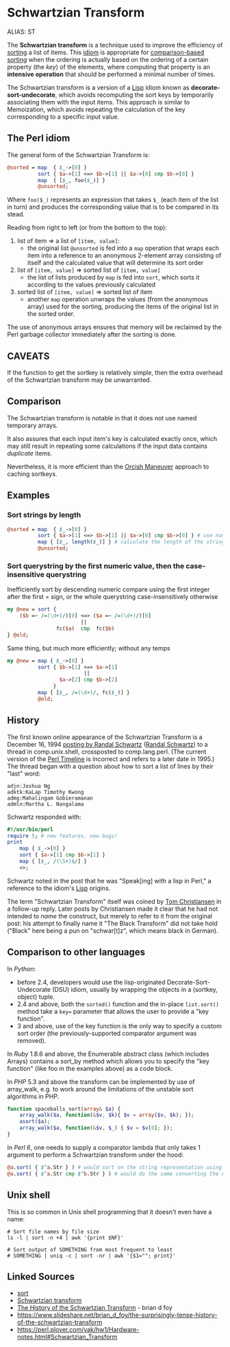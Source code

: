# Schwartzian Transform

ALIAS: ST

The **Schwartzian transform** is a technique used to improve the efficiency of [sorting](https://en.wikipedia.org/wiki/Sorting) a list of items. This [idiom](https://en.wikipedia.org/wiki/Programming_idiom) is appropriate for [comparison-based sorting](https://en.wikipedia.org/wiki/Comparison_sort) when the ordering is actually based on the ordering of a certain property (the *key*) of the elements, where computing that property is an **intensive operation** that should be performed a minimal number of times.

The Schwartzian transform is a version of a [Lisp](https://en.wikipedia.org/wiki/Lisp_programming_language) idiom known as **decorate-sort-undecorate**, which avoids recomputing the sort keys by temporarily associating them with the input items. This approach is similar to Memoization, which avoids repeating the calculation of the key corresponding to a specific input value.

## The Perl idiom

The general form of the Schwartzian Transform is:

```perl
@sorted = map  { $_->[0] }
          sort { $a->[1] <=> $b->[1] || $a->[0] cmp $b->[0] }
          map  { [$_, foo($_)] }
          @unsorted;
```

Where `foo($_)` represents an expression that takes `$_` (each item of the list in turn) and produces the corresponding value that is to be compared in its stead.

Reading from right to left (or from the bottom to the top):

1. list of item => a list of `[item, value]`:
    - the original list `@unsorted` is fed into a `map` operation that wraps each item into a reference to an anonymous 2-element array consisting of itself and the calculated value that will determine its sort order
2. list of `[item, value]` => sorted list of `[item, value]`
    - the list of lists produced by `map` is fed into `sort`, which sorts it according to the values previously calculated
3. sorted list of `[item, value]` => sorted list of item
    - another `map` operation unwraps the values (from the anonymous array) used for the sorting, producing the items of the original list in the sorted order.

The use of anonymous arrays ensures that memory will be reclaimed by the Perl garbage collector immediately after the sorting is done.

## CAVEATS

If the function to get the sortkey is relatively simple, then the extra overhead of the Schwartzian transform may be unwarranted.

## Comparison

The Schwartzian transform is notable in that it does not use named temporary arrays.

It also assures that each input item's key is calculated exactly once, which may still result in repeating some calculations if the input data contains *duplicate* items.

Nevertheless, it is more efficient than the [Orcish Maneuver](Orcish-Maneuver.md) approach to caching sortkeys.

## Examples

### Sort strings by length

```perl
@sorted = map  { $_->[0] }
          sort { $a->[1] <=> $b->[1] || $a->[0] cmp $b->[0] } # use numeric comparison, fall back to string sort on original
          map { [$_, length($_)] } # calculate the length of the string
          @unsorted;
```

### Sort querystring by the first numeric value, then the case-insensitive querystring

Inefficiently sort by descending numeric compare using the first integer after the first = sign, or the whole querystring case-insensitively otherwise

```perl
my @new = sort {
    ($b =~ /=(\d+)/)[0] <=> ($a =~ /=(\d+)/)[0]
                        ||
                fc($a)  cmp  fc($b)
} @old;
```

Same thing, but much more efficiently; without any temps

```perl
my @new = map { $_->[0] }
          sort { $b->[1] <=> $a->[1]
                         ||
                 $a->[2] cmp $b->[2]
               }
          map { [$_, /=(\d+)/, fc($_)] }
          @old;
```

## History

The first known online appearance of the Schwartzian Transform is a December 16, 1994 [posting by Randal Schwartz](http://groups.google.com/group/comp.unix.shell/browse_frm/thread/31da970cebb30c6d?hl=en) ([Randal Schwartz](https://en.wikipedia.org/wiki/Randal_L._Schwartz)) to a thread in comp.unix.shell, crossposted to comp.lang.perl. (The current version of the [Perl Timeline](http://history.perl.org/PerlTimeline.html) is incorrect and refers to a later date in 1995.) The thread began with a question about how to sort a list of lines by their "last" word:

```text
adjn:Joshua Ng
adktk:KaLap Timothy Kwong
admg:Mahalingam Gobieramanan
admln:Martha L. Nangalama
```

Schwartz responded with:

```perl
#!/usr/bin/perl
require 5; # new features, new bugs!
print
    map { $_->[0] }
    sort { $a->[1] cmp $b->[1] }
    map { [$_, /(\S+)$/] }
    <>;
```

Schwartz noted in the post that he was "Speak\[ing\] with a lisp in Perl," a reference to the idiom's [Lisp](https://en.wikipedia.org/wiki/Lisp_%28programming_language%29) origins.

The term "Schwartzian Transform" itself was coined by [Tom Christiansen](https://en.wikipedia.org/wiki/Tom_Christiansen) in a follow-up reply. Later posts by Christiansen made it clear that he had not intended to *name* the construct, but merely to refer to it from the original post: his attempt to finally name it "The Black Transform" did not take hold ("Black" here being a pun on "schwar\[t\]z", which means black in German).

## Comparison to other languages

In *Python*:

- before 2.4, developers would use the lisp-originated Decorate-Sort-Undecorate (DSU) idiom, usually by wrapping the objects in a (sortkey, object) tuple.
- 2.4 and above, both the `sorted()` function and the in-place `list.sort()` method take a `key=` parameter that allows the user to provide a "key function".
- 3 and above, use of the key function is the only way to specify a custom sort order (the previously-supported comparator argument was removed).

In *Ruby* 1.8.6 and above, the Enumerable abstract class (which includes Arrays) contains a sort_by method which allows you to specify the "key function" (like foo in the examples above) as a code block.

In *PHP* 5.3 and above the transform can be implemented by use of array_walk, e.g. to work around the limitations of the unstable sort algorithms in PHP.

```php
function spaceballs_sort(array& $a) {
    array_walk($a, function(&$v, $k){ $v = array($v, $k); });
    asort($a);
    array_walk($a, function(&$v, $_) { $v = $v[0]; });
}
```

In *Perl 6*, one needs to supply a comparator lambda that only takes 1 argument to perform a Schwartzian transform under the hood:

```perl
@a.sort( { $^a.Str } ) # would sort on the string representation using a Schwartzian transform
@a.sort( { $^a.Str cmp $^b.Str } ) # would do the same converting the elements to compare just before each comparison.
```

## Unix shell

This is so common in Unix shell programming that it doesn't even have a name:

```shell
# Sort file names by file size
ls -l | sort -n +4 | awk '{print $NF}'

# Sort output of SOMETHING from most frequent to least
# SOMETHING | uniq -c | sort -nr | awk '{$1=""; print}'
```

## Linked Sources

- [sort](https://perldoc.perl.org/functions/sort)
- [Schwartzian transform](https://en.wikipedia.org/wiki/Schwartzian_transform)
- [The History of the Schwartzian Transform](https://www.perl.com/article/the-history-of-the-schwartzian-transform/) - brian d foy
- <https://www.slideshare.net/brian_d_foy/the-surprisingly-tense-history-of-the-schwartzian-transform>
- <https://perl.plover.com/yak/hw1/Hardware-notes.html#Schwartzian_Transform>
